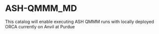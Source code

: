 # ASH-QMMM_MD
This catalog will enable executing ASH QMMM runs with locally deployed ORCA currently on Anvil at Purdue
